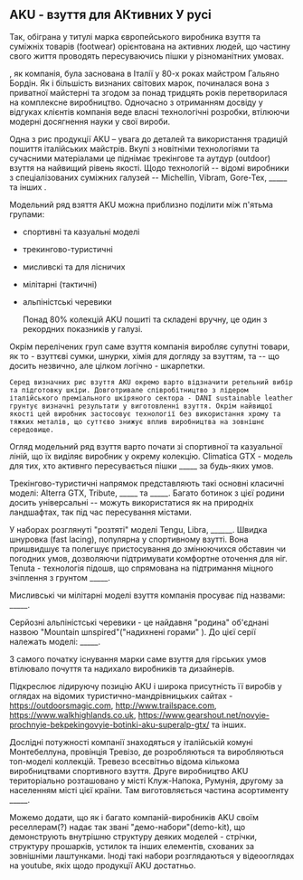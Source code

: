 ## AKU - взуття для АКтивних У русі ##

Так, обіграна у титулі марка європейського виробника взуття та суміжніх товарів (footwear)  орієнтована на активних людей, що частину свого життя проводять пересуваючись пішки у різноманітних умовах. 

<AKU>, як компанія, була заснована в Італії у 80-х роках майстром Гальяно Бордін. Як і більшість визнаних світових марок, починалася вона з приватної майстерні та згодом за понад тридцять років перетворилася на комплексне виробництво. Одночасно з отриманням досвіду у відгуках клієнтів компанія веде власні технологічні розробки, втілюючи модерні досягнення науки у свої вироби. 

Одна з рис продукції AKU – увага до деталей та використання традицій пошиття італійських майстрів. Вкупі з новітніми технологіями та сучасними матеріалами це піднімає трекінгове та аутдур (outdoor) взуття на найвищий рівень якості. Щодо технологій -- відомі виробники з спеціалізованих суміжних галузей -- Michellin, Vibram, Gore-Tex, _____ та інших .  

Модельний ряд взяття AKU можна приблизно поділити між п'ятьма групами:
- спортивні та казуальні моделі
- трекингово-туристичні  
- мисливскі та для лісничих 
- мілітарні (тактичні)
- альпіністські черевики 

	Понад 80% колекцій AKU пошиті та складені вручну, це один з рекордних показників у галузі. 

Окрім перелічених груп саме взуття компанія виробляє супутні товари, як то - взуттєві сумки, шнурки, хімія для догляду за взуттям, та -- що досить незвично, але цілком логічно - шкарпетки. 

	Серед визначних рис взуття AKU окремо варто відзначити ретельний вибір та підготовку шкіри. Довготривале співробітництво з лідером італійського преміального шкіряного сектора - DANI sustainable leather грунтує визначні результати у виготовленні взуття. Окрім найвищої якості цей виробник застосовує технології без використання хрому та тяжких металів, що суттєво знижує вплив виробництва на зовнішнє середовище. 

Огляд модельний ряд взуття варто почати зі спортивної та казуальної ліній, що їх виділяє виробник у окрему колекцію. Climatica GTX - модель для тих, хто активнго пересувається пішки _____ за будь-яких умов. 


Трекінгово-туристичні напрямок представляють такі основні класичні моделі: Alterra GTX, Tribute,  _____ та _____. Багато ботинок з цієї родини досить універсальні -- можуть використатися як на природніх ландшафтах, так під час пересування містами. 


У наборах розглянуті "розтяті" моделі Tengu, Libra, ______. 
Швидка шнуровка (fast lacing), популярна у спортивному взутті. Вона пришвидшує та полегшує пристосування до змінюючихся обставин чи погодних умов, дозволяючи підтримувати комфортне оточення для ніг. Tenuta - технологія підошв, що спрямована на підтримання міцного зчіплення з грунтом _____. 


Мисливські чи мілітарні моделі взуття компанія просуває під назвами: _____. 


Серйозні альпіністські черевики - це найдавня "родина" об'єднані назвою "Mountain шnspired"("надихнені горами" ). До цієї серії належать моделі: _____. 


З самого початку існування марки саме взуття для гірських умов втілювало почуття та надихало виробників та дизайнерів. 

Підкреслює лідируючу позицію AKU і широка присутність її виробів у оглядах на відомих туристично-мандрівницьких сайтах - https://outdoorsmagic.com, http://www.trailspace.com, https://www.walkhighlands.co.uk, https://www.gearshout.net/novyie-prochnyie-bekpekingovyie-botinki-aku-superalp-gtx/ та інших. 

Дослідні потужності компанії знаходяться у італійській комуні Монтебеллуна, провінція Тревізо, де  розробляються та виробляються топ-моделі коллекцій. Тревезо всесвітньо відома кількома виробництвами спортивного взуття. Друге виробництво AKU територіально розташовано у місті Клуж-Напока, Румунія, другому за населенням місті цієї країни. Там виготовляється частина асортименту _____. 

Можемо додати, що як і багато компаній-виробників AKU своїм реселлерам(?) надає так звані "демо-набори"(demo-kit), що демонструють внутрішню структуру деяких моделей - стрічки, структуру прошарків, устилок та інших елементів, схованих за зовнішніми лаштунками. Іноді такі набори розглядаються у відеооглядах на youtube, якіх щодо продукції AKU достатньо. 
